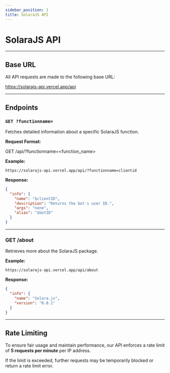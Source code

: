```yaml
---
sidebar_position: 1
title: SolaraJS API
---
```


# SolaraJS API 

---

## Base URL

All API requests are made to the following base URL:

https://solarajs-api.vercel.app/api

---

## Endpoints

### `GET ?functionname=`

Fetches detailed information about a specific SolaraJS function.

**Request Format:**

GET /api/?functionname=<function_name>

**Example:**

`https://solarajs-api.vercel.app/api/?functionname=clientid`

**Response:**
```json
{
  "info": {
    "name": "$clientID",
    "description": "Returns the bot's user ID.",
    "args": "none",
    "alias": "$botID"
  }
}
```
---

### GET /about

Retrieves more about the SolaraJS package.

**Example:**

`https://solarajs-api.vercel.app/api/about`

**Response:**
```json
{
  "info": {
    "name": "Solara.js",
    "version": "0.0.1"
  }
}
```


---

## Rate Limiting

To ensure fair usage and maintain performance, our API enforces a rate limit of **5 requests per minute** per IP address.

If the limit is exceeded, further requests may be temporarily blocked or return a rate limit error.
